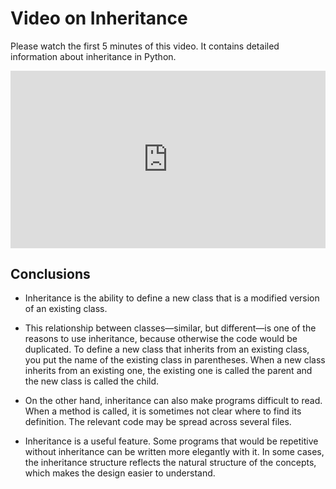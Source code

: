 # Video on Inheritance

Please watch the first 5 minutes of this video. It contains detailed information about inheritance in Python.

<div style="position: relative; padding-bottom: 56.25%; height: 0;"><iframe src="https://www.youtube.com/embed/C8qE3mKiBrQ?start=0&end=300" title="YouTube video player" frameborder="0" allow="accelerometer; autoplay; clipboard-write; encrypted-media; gyroscope; picture-in-picture" allowfullscreen style="position: absolute; top: 0; left: 0; width: 100%; height: 100%;"></iframe></div>

## Conclusions

* Inheritance is the ability to define a new class that is a modified version of an existing class.

* This relationship between classes—similar, but different—is one of the reasons to use inheritance, because otherwise the code would be duplicated. To define a new class that inherits from an existing class, you put the name of the existing class in parentheses. When a new class inherits from an existing one, the existing one is called the parent and the new class is called the child.

* On the other hand, inheritance can also make programs difficult to read. When a method is called, it is sometimes not clear where to find its definition. The relevant code may be spread across several files.

* Inheritance is a useful feature. Some programs that would be repetitive without inheritance can be written more elegantly with it. In some cases, the inheritance structure reflects the natural structure of the concepts, which makes the design easier to understand.


